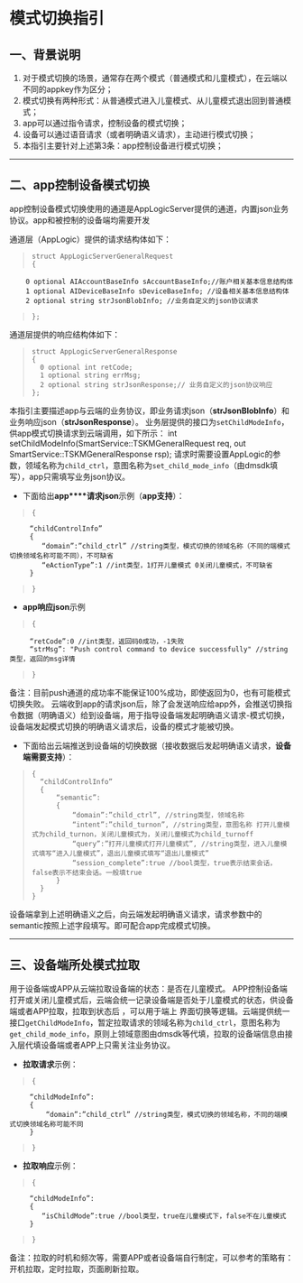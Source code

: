 模式切换指引
====
一、背景说明
-------
1. 对于模式切换的场景，通常存在两个模式（普通模式和儿童模式），在云端以不同的appkey作为区分；
2. 模式切换有两种形式：从普通模式进入儿童模式、从儿童模式退出回到普通模式；
3. app可以通过指令请求，控制设备的模式切换；
4. 设备可以通过语音请求（或者明确语义请求），主动进行模式切换；
5. 本指引主要针对上述第3条：app控制设备进行模式切换；
***
二、app控制设备模式切换
-------	
app控制设备模式切换使用的通道是AppLogicServer提供的通道，内置json业务协议。app和被控制的设备端均需要开发

通道层（AppLogic）提供的请求结构体如下：
>     struct AppLogicServerGeneralRequest
>     {
	    0 optional AIAccountBaseInfo sAccountBaseInfo;//账户相关基本信息结构体
	    1 optional AIDeviceBaseInfo sDeviceBaseInfo; //设备相关基本信息结构体
	    2 optional string strJsonBlobInfo; //业务自定义的json协议请求
>     };

通道层提供的响应结构体如下：
>     struct AppLogicServerGeneralResponse
>     {
> 	    0 optional int retCode;
> 	    1 optional string errMsg;
> 	    2 optional string strJsonResponse;// 业务自定义的json协议响应
>     };

本指引主要描述app与云端的业务协议，即业务请求json（**strJsonBlobInfo**）和业务响应json（**strJsonResponse**）。
业务层提供的接口为`setChildModeInfo`，供app模式切换请求到云端调用，如下所示：
    int setChildModeInfo(SmartService::TSKMGeneralRequest req, out SmartService::TSKMGeneralResponse rsp);
请求时需要设置AppLogic的参数，领域名称为`child_ctrl`，意图名称为`set_child_mode_info`（由dmsdk填写），app只需填写业务json协议。

- 下面给出**app****请求json**示例（**app支持**）：
>     {
	     “childControlInfo”
	     {
		    “domain”:”child_ctrl” //string类型，模式切换的领域名称（不同的端模式切换领域名称可能不同），不可缺省
		    “eActionType”:1 //int类型，1打开儿童模式 0关闭儿童模式，不可缺省
	     }
>     }


- **app响应json**示例 
>     {
	     “retCode”:0 //int类型，返回码0成功，-1失败
	     “strMsg”: "Push control command to device successfully" //string类型，返回的msg详情
>     }

备注：目前push通道的成功率不能保证100%成功，即使返回为0，也有可能模式切换失败。
云端收到app的请求json后，除了会发送响应给app外，会推送切换指令数据（明确语义）给到设备端，用于指导设备端发起明确语义请求-模式切换，设备端发起模式切换的明确语义请求后，设备的模式才能被切换。

- 下面给出云端推送到设备端的切换数据（接收数据后发起明确语义请求，**设备端需要支持**）：
> 
>     {
> 	    “childControlInfo”
> 	    {
> 		    “semantic”:
> 		    {
> 			    “domain”:”child_ctrl”, //string类型，领域名称
> 			    “intent”:”child_turnon”, //string类型，意图名称 打开儿童模式为child_turnon，关闭儿童模式为，关闭儿童模式为child_turnoff
> 			    “query”:”打开儿童模式打开儿童模式”, //string类型，进入儿童模式填写“进入儿童模式”，退出儿童模式填写“退出儿童模式”
> 			    “session_complete”:true //bool类型，true表示结束会话，false表示不结束会话。一般填true
> 		    }
> 	    }
>     }
设备端拿到上述明确语义之后，向云端发起明确语义请求，请求参数中的semantic按照上述字段填写。即可配合app完成模式切换。
***

三、设备端所处模式拉取
-------
用于设备端或APP从云端拉取设备端的状态：是否在儿童模式。
APP控制设备端打开或关闭儿童模式后，云端会统一记录设备端是否处于儿童模式的状态，供设备端或者APP拉取，拉取到状态后 ，可以用于端上 界面切换等逻辑。云端提供统一接口`getChildModeInfo`，暂定拉取请求的领域名称为`child_ctrl`，意图名称为`get_child_mode_info`，原则上领域意图由dmsdk等代填，拉取的设备端信息由接入层代填设备端或者APP上只需关注业务协议。

- **拉取请求**示例：

>     {
	     “childModeInfo”:
	     {
	    	 “domain”:”child_ctrl” //string类型，模式切换的领域名称，不同的端模式切换领域名称可能不同
	     }
>     }

- **拉取响应**示例：

>     {
	     “childModeInfo”:
	     {
			“isChildMode”:true //bool类型，true在儿童模式下，false不在儿童模式
	     }
>     }

备注：拉取的时机和频次等，需要APP或者设备端自行制定，可以参考的策略有：开机拉取，定时拉取，页面刷新拉取。
